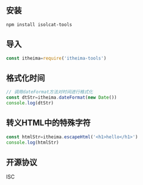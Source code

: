 ## 安装
```
npm install isolcat-tools
```

## 导入
```js
const itheima=require('itheima-tools')
```

## 格式化时间
```js
// 调用dateFormat方法对时间进行格式化
const dtStr=itheima.dateFormat(new Date())
console.log(dtStr)
```

## 转义HTML中的特殊字符
```js
const htmlStr=itheima.escapeHtml('<h1>hello</h1>')
console.log(htmlStr)
```

## 开源协议
ISC
